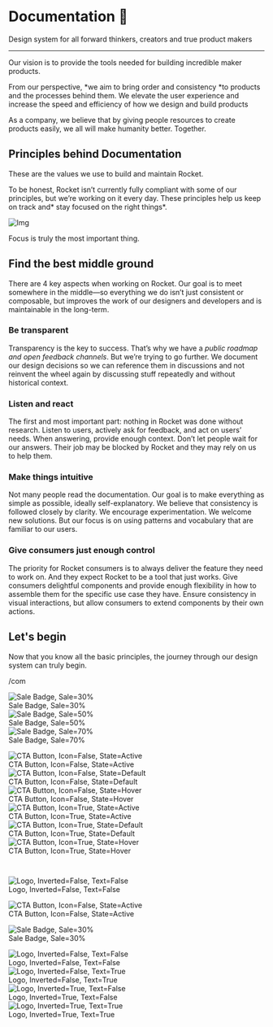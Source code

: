 
# Documentation 🚀

Design system for all forward thinkers, creators and true product makers

---

Our vision is to provide the tools needed for building incredible maker products.

From our perspective, *we aim to bring order and consistency *to products and the processes behind them. We elevate the user experience and increase the speed and efficiency of how we design and build products

As a company, we believe that by giving people resources to create products easily, we all will make humanity better. Together.

## Principles behind Documentation

These are the values we use to build and maintain Rocket.

To be honest, Rocket isn’t currently fully compliant with some of our principles, but we’re working on it every day. These principles help us keep on track and* stay focused on the right things*.

![Img](https://studio-assets.supernova.io/design-systems/14533/9289758a-6300-472a-bbc6-a57098081abf.jpeg)

Focus is truly the most important thing.

## Find the best middle ground

There are 4 key aspects when working on Rocket. Our goal is to meet somewhere in the middle—so everything we do isn’t just consistent or composable, but improves the work of our designers and developers and is maintainable in the long-term.

### Be transparent

Transparency is the key to success. That’s why we have a *public roadmap and open feedback channels*. But we’re trying to go further. We document our design decisions so we can reference them in discussions and not reinvent the wheel again by discussing stuff repeatedly and without historical context.

### Listen and react

The first and most important part: nothing in Rocket was done without research. Listen to users, actively ask for feedback, and act on users’ needs. When answering, provide enough context. Don’t let people wait for our answers. Their job may be blocked by Rocket and they may rely on us to help them.

### Make things intuitive

Not many people read the documentation. Our goal is to make everything as simple as possible, ideally self-explanatory. We believe that consistency is followed closely by clarity. We encourage experimentation. We welcome new solutions. But our focus is on using patterns and vocabulary that are familiar to our users.

### Give consumers just enough control

The priority for Rocket consumers is to always deliver the feature they need to work on. And they expect Rocket to be a tool that just works. Give consumers delightful components and provide enough flexibility in how to assemble them for the specific use case they have. Ensure consistency in visual interactions, but allow consumers to extend components by their own actions.

## Let's begin

Now that you know all the basic principles, the journey through our design system can truly begin.

/com

  
![Sale Badge, Sale=30%](https://studio-assets.supernova.io/design-systems/14533/656a17aa-b65e-4dc9-b37b-08e40f40622a.png)  
Sale Badge, Sale=30%  
![Sale Badge, Sale=50%](https://studio-assets.supernova.io/design-systems/14533/be709db2-0d3b-4f67-b9bb-3312e5e935d7.png)  
Sale Badge, Sale=50%  
![Sale Badge, Sale=70%](https://studio-assets.supernova.io/design-systems/14533/77133d20-9f2f-43e5-90d1-34bfede8703d.png)  
Sale Badge, Sale=70%  


  
![CTA Button, Icon=False, State=Active](https://studio-assets.supernova.io/design-systems/14533/f9a71353-fb1c-4fe7-973d-b4c999a3998f.png)  
CTA Button, Icon=False, State=Active  
![CTA Button, Icon=False, State=Default](https://studio-assets.supernova.io/design-systems/14533/f4610fae-ad70-4e30-8774-c0611ba53d58.png)  
CTA Button, Icon=False, State=Default  
![CTA Button, Icon=False, State=Hover](https://studio-assets.supernova.io/design-systems/14533/984b2d3c-ef3f-4ad9-999b-3b688e6201d2.png)  
CTA Button, Icon=False, State=Hover  
![CTA Button, Icon=True, State=Active](https://studio-assets.supernova.io/design-systems/14533/587de371-732f-4cb1-b5ce-7c2cc73b2975.png)  
CTA Button, Icon=True, State=Active  
![CTA Button, Icon=True, State=Default](https://studio-assets.supernova.io/design-systems/14533/0fc0e87f-c5a2-487d-b658-20523bd78bb5.png)  
CTA Button, Icon=True, State=Default  
![CTA Button, Icon=True, State=Hover](https://studio-assets.supernova.io/design-systems/14533/754b4f7b-aa18-49e3-a0de-099478b08d4f.png)  
CTA Button, Icon=True, State=Hover  


```javascript  
  
```

  
![Logo, Inverted=False, Text=False](https://studio-assets.supernova.io/design-systems/14533/fb9b9fe5-13cb-4c38-bc38-1882f206c5dd.png)  
Logo, Inverted=False, Text=False  


  
  


  
![CTA Button, Icon=False, State=Active](https://studio-assets.supernova.io/design-systems/14533/f9a71353-fb1c-4fe7-973d-b4c999a3998f.png)  
CTA Button, Icon=False, State=Active  


  
![Sale Badge, Sale=30%](https://studio-assets.supernova.io/design-systems/14533/656a17aa-b65e-4dc9-b37b-08e40f40622a.png)  
Sale Badge, Sale=30%  


  
![Logo, Inverted=False, Text=False](https://studio-assets.supernova.io/design-systems/14533/fb9b9fe5-13cb-4c38-bc38-1882f206c5dd.png)  
Logo, Inverted=False, Text=False  
![Logo, Inverted=False, Text=True](https://studio-assets.supernova.io/design-systems/14533/6f0b52ab-1336-41df-978f-78012ed06984.png)  
Logo, Inverted=False, Text=True  
![Logo, Inverted=True, Text=False](https://studio-assets.supernova.io/design-systems/14533/5c7e66ce-89c1-4714-a343-44e3a2b2d269.png)  
Logo, Inverted=True, Text=False  
![Logo, Inverted=True, Text=True](https://studio-assets.supernova.io/design-systems/14533/cffb5e77-b2d6-4a70-a9df-cee4b8ac44e8.png)  
Logo, Inverted=True, Text=True  

